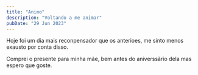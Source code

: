 ```yaml
---
title: "Animo"
description: "Voltando a me animar"
pubDate: "29 Jun 2023"
---
```


Hoje foi um dia mais reconpensador que os anterioes, me sinto
menos exausto por conta disso.

Comprei o presente para minha mãe, bem antes do aniverssãrio dela mas
espero que goste.
